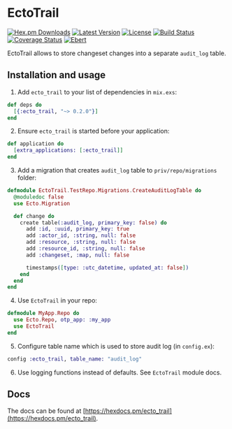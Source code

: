 # EctoTrail
[![Hex.pm Downloads](https://img.shields.io/hexpm/dw/ecto_trail.svg?maxAge=3600)](https://hex.pm/packages/ecto_trail) [![Latest Version](https://img.shields.io/hexpm/v/ecto_trail.svg?maxAge=3600)](https://hex.pm/packages/ecto_trail) [![License](https://img.shields.io/hexpm/l/ecto_trail.svg?maxAge=3600)](https://hex.pm/packages/ecto_trail) [![Build Status](https://travis-ci.org/Nebo15/ecto_trail.svg?branch=master)](https://travis-ci.org/Nebo15/ecto_trail) [![Coverage Status](https://coveralls.io/repos/github/Nebo15/ecto_trail/badge.svg?branch=master)](https://coveralls.io/github/Nebo15/ecto_trail?branch=master) [![Ebert](https://ebertapp.io/github/Nebo15/ecto_trail.svg)](https://ebertapp.io/github/Nebo15/ecto_trail)

EctoTrail allows to store changeset changes into a separate `audit_log` table.

## Installation and usage

1. Add `ecto_trail` to your list of dependencies in `mix.exs`:

  ```elixir
  def deps do
    [{:ecto_trail, "~> 0.2.0"}]
  end
  ```

2. Ensure `ecto_trail` is started before your application:

  ```elixir
  def application do
    [extra_applications: [:ecto_trail]]
  end
  ```

3. Add a migration that creates `audit_log` table to `priv/repo/migrations` folder:

  ```elixir
  defmodule EctoTrail.TestRepo.Migrations.CreateAuditLogTable do
    @moduledoc false
    use Ecto.Migration

    def change do
      create table(:audit_log, primary_key: false) do
        add :id, :uuid, primary_key: true
        add :actor_id, :string, null: false
        add :resource, :string, null: false
        add :resource_id, :string, null: false
        add :changeset, :map, null: false

        timestamps([type: :utc_datetime, updated_at: false])
      end
    end
  end
  ```

4. Use `EctoTrail` in your repo:

  ```elixir
  defmodule MyApp.Repo do
    use Ecto.Repo, otp_app: :my_app
    use EctoTrail
  end
  ```
  
5. Configure table name which is used to store audit log (in `config.ex`):

  ```elixir
  config :ecto_trail, table_name: "audit_log"
  ```

6. Use logging functions instead of defaults. See `EctoTrail` module docs.

## Docs

The docs can be found at [https://hexdocs.pm/ecto_trail](https://hexdocs.pm/ecto_trail).

